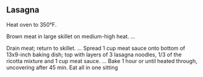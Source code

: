 ## Lasagna
Heat oven to 350°F.

Brown meat in large skillet on medium-high heat. ...

Drain meat; return to skillet. ...
Spread 1 cup meat sauce onto bottom of 13x9-inch baking dish; top with layers of 3 lasagna noodles, 1/3 of the ricotta mixture and 1 cup meat sauce. ...
Bake 1 hour or until heated through, uncovering after 45 min.
Eat all in one sitting
